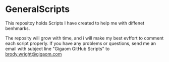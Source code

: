 # GeneralScripts
This repositoy holds Scripts I have created to help me with diffenet benhmarks. 

The reposity will grow with time, and i will make my best evffort to comment each script properly. 
If you have any problems or questions, send me an email with subject line "Gigaom GitHub Scripts"  to brody.wright@gigaom.com
